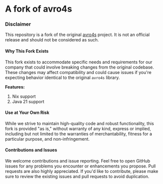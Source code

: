 # A fork of avro4s

### Disclaimer

This repository is a fork of the original [avro4s](https://github.com/sksamuel/avro4s) project. It is not an official release and should not be considered as such.

#### Why This Fork Exists

This fork exists to accommodate specific needs and requirements for our company that could involve breaking changes from the original codebase. These changes may affect compatibility and could cause issues if you're expecting behavior identical to the original `avro4s` library. 

**Features:**
1. Nix support
2. Java 21 support


#### Use at Your Own Risk

While we strive to maintain high-quality code and robust functionality, this fork is provided "as is," without warranty of any kind, express or implied, including but not limited to the warranties of merchantability, fitness for a particular purpose, and non-infringement.

#### Contributions and Issues

We welcome contributions and issue reporting. Feel free to open GitHub issues for any problems you encounter or enhancements you propose. Pull requests are also highly appreciated. If you'd like to contribute, please make sure to review the existing issues and pull requests to avoid duplication.

